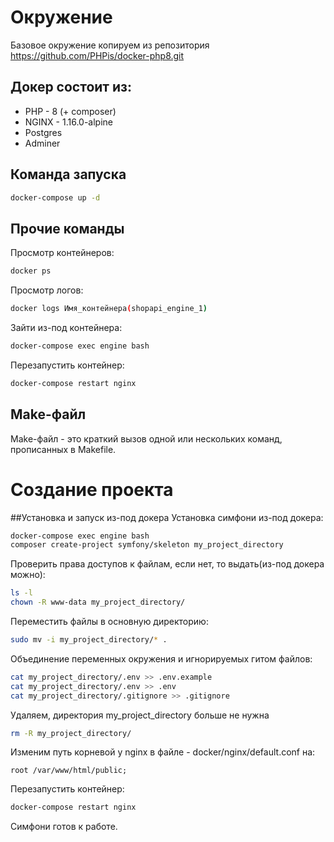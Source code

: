 # Окружение
Базовое окружение копируем из репозитория https://github.com/PHPis/docker-php8.git
## Докер состоит из:
- PHP - 8 (+ composer)
- NGINX - 1.16.0-alpine
- Postgres
- Adminer

## Команда запуска
```bash
docker-compose up -d
```

## Прочие команды 
Просмотр контейнеров:
```bash
docker ps
```
Просмотр логов:
```bash
docker logs Имя_контейнера(shopapi_engine_1)
```
Зайти из-под контейнера:
```bash
docker-compose exec engine bash
```
Перезапустить контейнер:
```bash
docker-compose restart nginx
```

## Make-файл
Make-файл - это краткий вызов одной или нескольких команд, прописанных в Makefile. 

# Создание проекта

##Установка и запуск из-под докера
Установка симфони из-под докера:
```bash
docker-compose exec engine bash
composer create-project symfony/skeleton my_project_directory
```
Проверить права доступов к файлам, если нет, то выдать(из-под докера можно):
```bash
ls -l
chown -R www-data my_project_directory/
```
Переместить файлы в основную директорию:
```bash
sudo mv -i my_project_directory/* .
```
Объединение переменных окружения и игнорируемых гитом файлов:
```bash
cat my_project_directory/.env >> .env.example
cat my_project_directory/.env >> .env
cat my_project_directory/.gitignore >> .gitignore
```
Удаляем, директория my_project_directory больше не нужна
```bash
rm -R my_project_directory/
```
Изменим путь корневой у nginx в файле - docker/nginx/default.conf на:
```
root /var/www/html/public;
```
Перезапустить контейнер:
```bash
docker-compose restart nginx
```

Симфони готов к работе.


